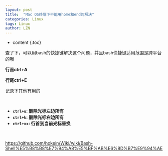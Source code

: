 ```yaml
---
layout: post
title:  "Mac OS终端下不能用home和end的解决" 
categories: Linux
tags: Linux
author: LZN
---
```


* content
{:toc}

查了下，可以用bash的快捷键解决这个问题，并且bash快捷键适用范围是跨平台的哦

<strong>行首ctrl+A</strong>

<strong>行尾ctrl+E</strong>

记录下其他有用的<span id="transmark" style="display: none; width: 0px; height: 0px;"></span>

&nbsp;
<ul>
	<li><strong><code>ctrl+u</code>: 删除光标左边所有</strong></li>
	<li><strong><code>ctrl+k</code>: 删除光标右边所有</strong></li>
	<li><strong><code>ctrl+xx</code>: 行首到当前光标替换</strong></li>
</ul>
&nbsp;

https://github.com/hokein/Wiki/wiki/Bash-Shell%E5%B8%B8%E7%94%A8%E5%BF%AB%E6%8D%B7%E9%94%AE